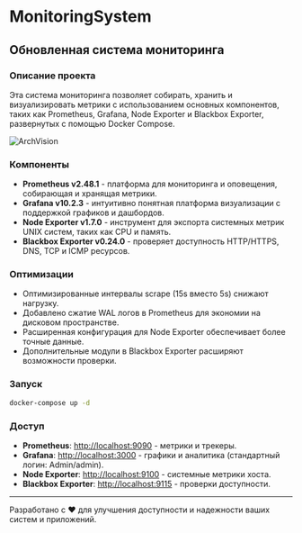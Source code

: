 # MonitoringSystem

## Обновленная система мониторинга

### Описание проекта
Эта система мониторинга позволяет собирать, хранить и визуализировать метрики с использованием основных компонентов, таких как Prometheus, Grafana, Node Exporter и Blackbox Exporter, развернутых с помощью Docker Compose.

![ArchVision](./docs/images/architecture.png)

### Компоненты
- **Prometheus v2.48.1** - платформа для мониторинга и оповещения, собирающая и хранящая метрики.
- **Grafana v10.2.3** - интуитивно понятная платформа визуализации с поддержкой графиков и дашбордов.
- **Node Exporter v1.7.0** - инструмент для экспорта системных метрик UNIX систем, таких как CPU и память.
- **Blackbox Exporter v0.24.0** - проверяет доступность HTTP/HTTPS, DNS, TCP и ICMP ресурсов.

### Оптимизации
- Оптимизированные интервалы scrape (15s вместо 5s) снижают нагрузку.
- Добавлено сжатие WAL логов в Prometheus для экономии на дисковом пространстве.
- Расширенная конфигурация для Node Exporter обеспечивает более точные данные.
- Дополнительные модули в Blackbox Exporter расширяют возможности проверки.

### Запуск
```bash
docker-compose up -d
```

### Доступ
- **Prometheus**: [http://localhost:9090](http://localhost:9090) - метрики и трекеры.
- **Grafana**: [http://localhost:3000](http://localhost:3000) - графики и аналитика (стандартный логин: Admin/admin).
- **Node Exporter**: [http://localhost:9100](http://localhost:9100) - системные метрики хоста.
- **Blackbox Exporter**: [http://localhost:9115](http://localhost:9115) - проверки доступности.

---
Разработано с ❤️ для улучшения доступности и надежности ваших систем и приложений.
